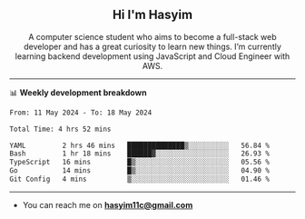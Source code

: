 <h2 align="center">Hi I'm Hasyim</h2>

<p align="center">A computer science student who aims to become a full-stack web developer and has a great curiosity to learn new things. I’m currently learning backend development using JavaScript and Cloud Engineer with AWS.</p>

---

📊 **Weekly development breakdown**

<!--START_SECTION:waka-->

```txt
From: 11 May 2024 - To: 18 May 2024

Total Time: 4 hrs 52 mins

YAML         2 hrs 46 mins   ██████████████▒░░░░░░░░░░   56.84 %
Bash         1 hr 18 mins    ██████▓░░░░░░░░░░░░░░░░░░   26.93 %
TypeScript   16 mins         █▒░░░░░░░░░░░░░░░░░░░░░░░   05.56 %
Go           14 mins         █▒░░░░░░░░░░░░░░░░░░░░░░░   04.90 %
Git Config   4 mins          ▒░░░░░░░░░░░░░░░░░░░░░░░░   01.46 %
```

<!--END_SECTION:waka-->

---

- You can reach me on **hasyim11c@gmail.com**
